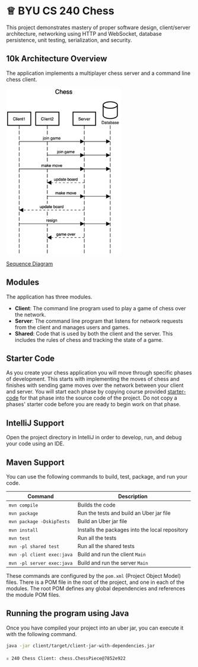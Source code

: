 # ♕ BYU CS 240 Chess

This project demonstrates mastery of proper software design, client/server architecture, networking using HTTP and WebSocket, database persistence, unit testing, serialization, and security.

## 10k Architecture Overview

The application implements a multiplayer chess server and a command line chess client.

[![Sequence Diagram](10k-architecture.png)](https://sequencediagram.org/index.html#initialData=C4S2BsFMAIGEAtIGckCh0AcCGAnUBjEbAO2DnBElIEZVs8RCSzYKrgAmO3AorU6AGVIOAG4jUAEyzAsAIyxIYAERnzFkdKgrFIuaKlaUa0ALQA+ISPE4AXNABWAexDFoAcywBbTcLEizS1VZBSVbbVc9HGgnADNYiN19QzZSDkCrfztHFzdPH1Q-Gwzg9TDEqJj4iuSjdmoMopF7LywAaxgvJ3FC6wCLaFLQyHCdSriEseSm6NMBurT7AFcMaWAYOSdcSRTjTka+7NaO6C6emZK1YdHI-Qma6N6ss3nU4Gpl1ZkNrZwdhfeByy9hwyBA7mIT2KAyGGhuSWi9wuc0sAI49nyMG6ElQQA)

[Sequence Diagram](https://sequencediagram.org/index.html#initialData=IYYwLg9gTgBAwgGwJYFMB2YBQAHYUxIhK4YwDKKUAbpTngUSWOZVYSnfoccKQCLAwwAIIgQKAM4TMAE0HAARsAkoYMhZkzowUAJ4TcRNAHMYABgB0ATkzGoEAK7YAxABYAzAA4ATFZAxnZGMACzAFBAdVACUUYyQJHUEkCDRMRFRSAFoAPhZqSgAuGABtAAUAeTIAFQBdGAB6BxUoAB00AG8AIibKNGAAWxROgs6YToAaMdwpAHdoGWHRibGUfuAkBEWxgF9MCnzYHLy2cSKoWPiwSgAKGLiEyhiAR0iEgEo91nYYI4EhUXEUiKxhQYAAqs1rj0oH1Bh8-iIxJIJD9cuoCgAxJBoGQwCGUBEwBS6GDQ2EcBTnYAAazxzRgMyQYGCpOa5JgwAQVJkJJQAA9LtIEQDkT8jvsTigivioAjPtRvplxaxCjBhFyUMAeVUaegAKJ88TYAgpeU0Q5HdLaIquMzuNpdQZSYAg4ZjPVQexQIpkgaqTncklCanoTq7dAyTDCpFSMW5CXsIpoBwIBBmxW5aOAiQFEBUq4yqHNBHw+Qi2NHdHCGS4mVyhPiVEwLPI3P5lDCBzM67ALvBEtRssxlGVhQFau4zvM+tfRtK+Mq70cvszg5x+DIa0wbxmMwO7psv2jIpLSadXvMqoQENoY9jHZaHGaOyOFzQXgggIYuB6vhwYQwAAMhAcSpFaWQLgcRRlJUtQNCoUjJGgDq+oMkzTBIcxQDIuwSpQTYNlKMAICB2LXMBoHPK8YAfIRTYtkCMAguCkKoSgpb-MOTboliOJ0gS8hEiSbGYJSmq0jKDJMiybFqBAkhoAA5Mw-KXIOnHZuuhFJimaZ0fOxyqmCaDnPcVznDIMoGkaJqpHhFq5OBYA2na+5OhILpDCeHpekUoAgI4pCMsyTFIDQaCsr0fpyQpykwKpCRho+kYMSOyoKqc-GyvI6ZzpmQ7Zm2mpXFOwQ9iu8gcYimmjuONZqhVQi5aoBn2X5jXAGa+EGU5RQ7nuHQHlFgx3qeYwXsEV43qND4Rs+9hOM4dgoOgARBKEy2rRRjhYE5BGLtBfB6oBepVHqdT1AhEhIW0E1TegXWHJBkpFCRoHkSBO1UZINHNfRBWtkxoKleVl7XugVXliOaJjrxk4dUJy5gzeolUrSd3gxFMjyRISkqQKCTqdVoqtbORHJqmf2k1BeImSgAXGGgSAAF4oDIpX3Wg1koMaSGPeuvUwLa9qDe5nlup0PnQO1yOrdjsX45cSVzalWlk0UpWrpK-0aa2MgoAgoIdn2oP9pVRNQ9xY4xP0EA0A1045XNtgLS4FkBNg2K0oBlwwAA4n60h7el5rQX7p0XcYfq3X2nP8yHibEZcAdOqbnO0WTOvE4xzEgxjN6Q1xtUwHDDtm0IiP5w9Yk0kjk2YzFuNxQlWCq9TL0wBTemZ+3Rl0wzTOs+zseY9zvOmvZAubhgLki46yLi95nrS3XnON3j8UE2AytPm3CeZZrOX6flus56CKeSNchc1TDRR+6C-t+j7hN789icX8-WD6SHqof2pk89Wns5GA7RkrzVfM4GQAB2KwZgUBmACHqdwcAfwADZ4DtkfoMGAaQgH7RpjBaokdo59BHjeB0UdBgADk-ThifC7CBugDYkRmGtJAIQwBMNTBAVhAApCA2IsGqGcOEUA1JcEZGYD-JcZQwRwXqJQlAMdZbIQ6NgBAwAmFQDgBAEiUBJiKIAJJ8DoZGBhi07CaLYRwyxJJECalgMAbA6jCBJBSDg4Oz1VTFCOidM6F11BgKAA)

## Modules

The application has three modules.

- **Client**: The command line program used to play a game of chess over the network.
- **Server**: The command line program that listens for network requests from the client and manages users and games.
- **Shared**: Code that is used by both the client and the server. This includes the rules of chess and tracking the state of a game.

## Starter Code

As you create your chess application you will move through specific phases of development. This starts with implementing the moves of chess and finishes with sending game moves over the network between your client and server. You will start each phase by copying course provided [starter-code](starter-code/) for that phase into the source code of the project. Do not copy a phases' starter code before you are ready to begin work on that phase.

## IntelliJ Support

Open the project directory in IntelliJ in order to develop, run, and debug your code using an IDE.

## Maven Support

You can use the following commands to build, test, package, and run your code.

| Command                    | Description                                     |
| -------------------------- | ----------------------------------------------- |
| `mvn compile`              | Builds the code                                 |
| `mvn package`              | Run the tests and build an Uber jar file        |
| `mvn package -DskipTests`  | Build an Uber jar file                          |
| `mvn install`              | Installs the packages into the local repository |
| `mvn test`                 | Run all the tests                               |
| `mvn -pl shared test`      | Run all the shared tests                        |
| `mvn -pl client exec:java` | Build and run the client `Main`                 |
| `mvn -pl server exec:java` | Build and run the server `Main`                 |

These commands are configured by the `pom.xml` (Project Object Model) files. There is a POM file in the root of the project, and one in each of the modules. The root POM defines any global dependencies and references the module POM files.

## Running the program using Java

Once you have compiled your project into an uber jar, you can execute it with the following command.

```sh
java -jar client/target/client-jar-with-dependencies.jar

♕ 240 Chess Client: chess.ChessPiece@7852e922
```
